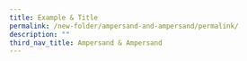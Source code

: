 ```yaml
---
title: Example & Title
permalink: /new-folder/ampersand-and-ampersand/permalink/
description: ""
third_nav_title: Ampersand & Ampersand
---
```

